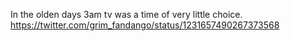 In the olden days 3am tv was a time of very little choice. https://twitter.com/grim_fandango/status/1231657490267373568